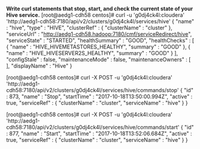 **Write curl statements that stop, start, and check the current state of your Hive service.**
[root@aedg1-cdh58 centos]# curl -u 'g0dj4ck4l:cloudera' 'http://aedg1-cdh58:7180/api/v2/clusters/g0dj4ck4l/services/hive'
{
  "name" : "hive",
  "type" : "HIVE",
  "clusterRef" : {
    "clusterName" : "cluster"
  },
  "serviceUrl" : "http://aedg1-cdh58.hadoop:7180/cmf/serviceRedirect/hive",
  "serviceState" : "STARTED",
  "healthSummary" : "GOOD",
  "healthChecks" : [ {
    "name" : "HIVE_HIVEMETASTORES_HEALTHY",
    "summary" : "GOOD"
  }, {
    "name" : "HIVE_HIVESERVER2S_HEALTHY",
    "summary" : "GOOD"
  } ],
  "configStale" : false,
  "maintenanceMode" : false,
  "maintenanceOwners" : [ ],
  "displayName" : "Hive"
}


[root@aedg1-cdh58 centos]# curl -X POST -u 'g0dj4ck4l:cloudera' 'http://aedg1-cdh58:7180/api/v2/clusters/g0dj4ck4l/services/hive/commands/stop'
{
  "id" : 873,
  "name" : "Stop",
  "startTime" : "2017-10-18T13:50:00.994Z",
  "active" : true,
  "serviceRef" : {
    "clusterName" : "cluster",
    "serviceName" : "hive"
  }
}

[root@aedg1-cdh58 centos]# curl -X POST -u 'g0dj4ck4l:cloudera' 'http://aedg1-cdh58:7180/api/v2/clusters/g0dj4ck4l/services/hive/commands/start'
{
  "id" : 877,
  "name" : "Start",
  "startTime" : "2017-10-18T13:52:06.684Z",
  "active" : true,
  "serviceRef" : {
    "clusterName" : "cluster",
    "serviceName" : "hive"
  }
}
